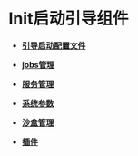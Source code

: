 # Init启动引导组件

- **[引导启动配置文件](subsys-boot-init-cfg.md)**

- **[jobs管理](subsys-boot-init-jobs.md)**

- **[服务管理](subsys-boot-init-service.md)**

- **[系统参数](subsys-boot-init-sysparam.md)**

- **[沙盒管理](subsys-boot-init-sandbox.md)**

- **[插件](subsys-boot-init-plugin.md)**
